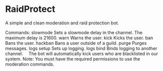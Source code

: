 # RaidProtect
A simple and clean moderation and raid protection bot.

Commands:
slowmode <delay>
Sets a slowmode delay in the channel. The maximum delay is 21600.
warn <user> <reason>
Warns the user.
kick <user> <reason>
Kicks the user.
ban <user> <reason>
Bans the user.
hackban <user id>
Bans a user outside of a guild.
purge <amount>
Purges messages.
logs setup
Sets up logging.
logs bind <channel>
Binds logging to another channel.
⠀
The bot will automatically kick users who are blacklisted in our system.
Note: You must have the required permissions to use the moderation commands.

